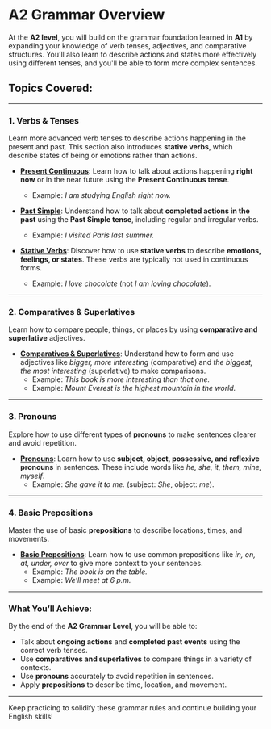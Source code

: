 # A2 Grammar Overview

At the **A2 level**, you will build on the grammar foundation learned in **A1** by expanding your knowledge of verb tenses, adjectives, and comparative structures. You’ll also learn to describe actions and states more effectively using different tenses, and you'll be able to form more complex sentences.

## Topics Covered:

---

### **1. Verbs & Tenses**

Learn more advanced verb tenses to describe actions happening in the present and past. This section also introduces **stative verbs**, which describe states of being or emotions rather than actions.

- **[Present Continuous](present_continuous.md)**: Learn how to talk about actions happening **right now** or in the near future using the **Present Continuous tense**.

  - Example: _I am studying English right now._

- **[Past Simple](past_simple.md)**: Understand how to talk about **completed actions in the past** using the **Past Simple tense**, including regular and irregular verbs.

  - Example: _I visited Paris last summer._

- **[Stative Verbs](stative_verbs.md)**: Discover how to use **stative verbs** to describe **emotions, feelings, or states**. These verbs are typically not used in continuous forms.
  - Example: _I love chocolate_ (not _I am loving chocolate_).

---

### **2. Comparatives & Superlatives**

Learn how to compare people, things, or places by using **comparative and superlative** adjectives.

- **[Comparatives & Superlatives](comparatives_superlatives.md)**: Understand how to form and use adjectives like _bigger, more interesting_ (comparative) and _the biggest, the most interesting_ (superlative) to make comparisons.
  - Example: _This book is more interesting than that one._
  - Example: _Mount Everest is the highest mountain in the world._

---

### **3. Pronouns**

Explore how to use different types of **pronouns** to make sentences clearer and avoid repetition.

- **[Pronouns](pronouns.md)**: Learn how to use **subject, object, possessive, and reflexive pronouns** in sentences. These include words like _he, she, it, them, mine, myself_.
  - Example: _She gave it to me._ (subject: _She_, object: _me_).

---

### **4. Basic Prepositions**

Master the use of basic **prepositions** to describe locations, times, and movements.

- **[Basic Prepositions](prepositions.md)**: Learn how to use common prepositions like _in, on, at, under, over_ to give more context to your sentences.
  - Example: _The book is on the table._
  - Example: _We’ll meet at 6 p.m._

---

<!-- ### **Practice & Exercises**

Test your understanding of these grammar concepts with the following quizzes and exercises:

- **[A2 Verbs Practice Quiz](verbs_quiz.md)**: Practice forming sentences using the **Present Continuous** and **Past Simple**.
- **[Comparatives & Superlatives Exercises](comparatives_exercise.md)**: Compare different people, places, or objects using **comparative and superlative adjectives**.
- **[Pronouns & Prepositions Practice](pronouns_prepositions_exercise.md)**: Review pronouns and prepositions with targeted exercises.

--- -->

### **What You’ll Achieve:**

By the end of the **A2 Grammar Level**, you will be able to:

- Talk about **ongoing actions** and **completed past events** using the correct verb tenses.
- Use **comparatives and superlatives** to compare things in a variety of contexts.
- Use **pronouns** accurately to avoid repetition in sentences.
- Apply **prepositions** to describe time, location, and movement.

---

Keep practicing to solidify these grammar rules and continue building your English skills!

